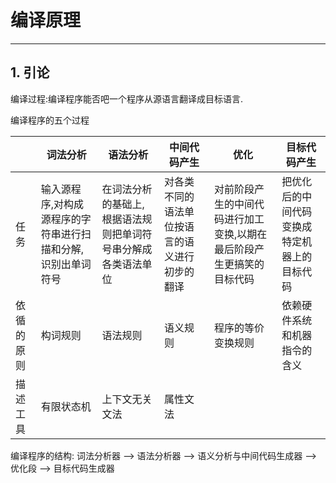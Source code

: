 # 编译原理

---

## 1. 引论

编译过程:编译程序能否吧一个程序从源语言翻译成目标语言.

编译程序的五个过程

||词法分析|语法分析|中间代码产生|优化|目标代码产生|
|---|---|---|---|---|---|
|任务|输入源程序,对构成源程序的字符串进行扫描和分解,识别出单词符号|在词法分析的基础上,根据语法规则把单词符号串分解成各类语法单位|对各类不同的语法单位按语言的语义进行初步的翻译|对前阶段产生的中间代码进行加工变换,以期在最后阶段产生更搞笑的目标代码|把优化后的中间代码变换成特定机器上的目标代码|
|依循的原则|构词规则|语法规则|语义规则|程序的等价变换规则|依赖硬件系统和机器指令的含义|
|描述工具|有限状态机|上下文无关文法|属性文法|||

编译程序的结构:
词法分析器 --> 语法分析器 --> 语义分析与中间代码生成器 --> 优化段 --> 目标代码生成器
